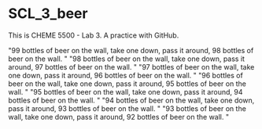 # SCL_3_beer
This is CHEME 5500 - Lab 3. A practice with GitHub.

"99 bottles of beer on the wall, take one down, pass it around, 98 bottles of beer on the wall.  "
"98 bottles of beer on the wall, take one down, pass it around, 97 bottles of beer on the wall.  "
"97 bottles of beer on the wall, take one down, pass it around, 96 bottles of beer on the wall.  "
"96 bottles of beer on the wall, take one down, pass it around, 95 bottles of beer on the wall.  "
"95 bottles of beer on the wall, take one down, pass it around, 94 bottles of beer on the wall.  "
"94 bottles of beer on the wall, take one down, pass it around, 93 bottles of beer on the wall.  "
"93 bottles of beer on the wall, take one down, pass it around, 92 bottles of beer on the wall.  "
